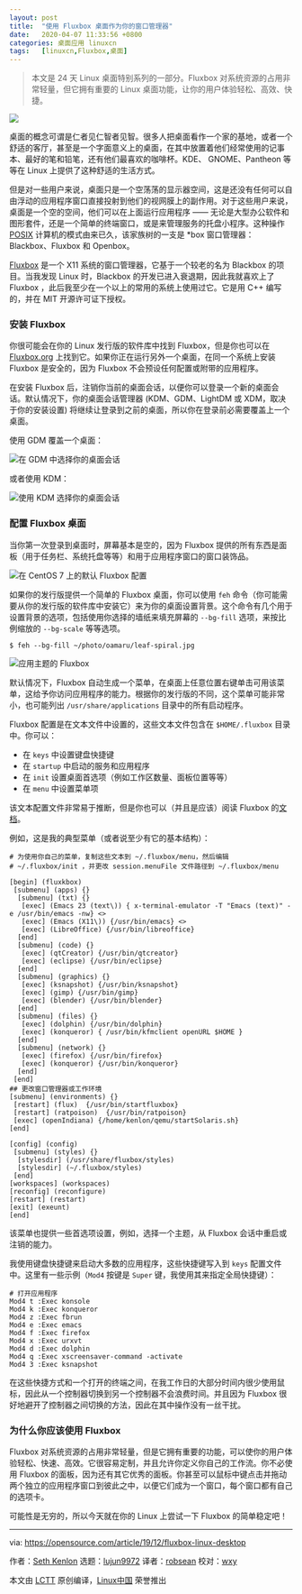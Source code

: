 ```yaml
---
layout: post
title:	"使用 Fluxbox 桌面作为你的窗口管理器"
date:	2020-04-07 11:33:56 +0800 
categories:	桌面应用 linuxcn 
tags:	[linuxcn,Fluxbox,桌面]
---
```




> 
> 本文是 24 天 Linux 桌面特别系列的一部分。Fluxbox 对系统资源的占用非常轻量，但它拥有重要的 Linux 桌面功能，让你的用户体验轻松、高效、快捷。
> 
> 
> 


![](/Asserts/Images/album/202004/07/113105p0ng5skkn5kmvdm0.jpg)


桌面的概念可谓是仁者见仁智者见智。很多人把桌面看作一个家的基地，或者一个舒适的客厅，甚至是一个字面意义上的桌面，在其中放置着他们经常使用的记事本、最好的笔和铅笔，还有他们最喜欢的咖啡杯。KDE、 GNOME、Pantheon 等等在 Linux 上提供了这种舒适的生活方式。


但是对一些用户来说，桌面只是一个空荡荡的显示器空间，这是还没有任何可以自由浮动的应用程序窗口直接投射到他们的视网膜上的副作用。对于这些用户来说，桌面是一个空的空间，他们可以在上面运行应用程序 —— 无论是大型办公软件和图形套件，还是一个简单的终端窗口，或是来管理服务的托盘小程序。这种操作 [POSIX](https://opensource.com/article/19/7/what-posix-richard-stallman-explains) 计算机的模式由来已久，该家族树的一支是 \*box 窗口管理器：Blackbox、Fluxbox 和 Openbox。


[Fluxbox](http://fluxbox.org) 是一个 X11 系统的窗口管理器，它基于一个较老的名为 Blackbox 的项目。当我发现 Linux 时，Blackbox 的开发已进入衰退期，因此我就喜欢上了 Fluxbox ，此后我至少在一个以上的常用的系统上使用过它。它是用 C++ 编写的，并在 MIT 开源许可证下授权。


### 安装 Fluxbox


你很可能会在你的 Linux 发行版的软件库中找到 Fluxbox，但是你也可以在 [Fluxbox.org](http://fluxbox.org/download/) 上找到它。如果你正在运行另外一个桌面，在同一个系统上安装 Fluxbox 是安全的，因为 Fluxbox 不会预设任何配置或附带的应用程序。


在安装 Fluxbox 后，注销你当前的桌面会话，以便你可以登录一个新的桌面会话。默认情况下，你的桌面会话管理器 (KDM、GDM、LightDM 或 XDM，取决于你的安装设置) 将继续让登录到之前的桌面，所以你在登录前必需要覆盖上一个桌面。


使用 GDM 覆盖一个桌面：


![在 GDM 中选择你的桌面会话](/Asserts/Images/album/202004/07/113402igy9m99zkgeykg90.jpg "Select your desktop session in GDM")


或者使用 KDM：


![使用 KDM 选择你的桌面会话](/Asserts/Images/album/202004/07/113404kc77wlcq6wdtp23p.jpg "Select your desktop session with KDM")


### 配置 Fluxbox 桌面


当你第一次登录到桌面时，屏幕基本是空的，因为 Fluxbox 提供的所有东西是面板（用于任务栏、系统托盘等等）和用于应用程序窗口的窗口装饰品。


![在 CentOS 7 上的默认 Fluxbox 配置](/Asserts/Images/album/202004/07/113406jnwiwdju8p9bwdwf.jpg "Default Fluxbox configuration on CentOS 7")


如果你的发行版提供一个简单的 Fluxbox 桌面，你可以使用 `feh` 命令（你可能需要从你的发行版的软件库中安装它）来为你的桌面设置背景。这个命令有几个用于设置背景的选项，包括使用你选择的墙纸来填充屏幕的 `--bg-fill` 选项，来按比例缩放的 `--bg-scale` 等等选项。



```
$ feh --bg-fill ~/photo/oamaru/leaf-spiral.jpg
```

![应用主题的 Fluxbox ](/Asserts/Images/album/202004/07/113421vzcbzvo72fojczxd.jpg "Fluxbox with a theme applied")


默认情况下，Fluxbox 自动生成一个菜单，在桌面上任意位置右键单击可用该菜单，这给予你访问应用程序的能力。根据你的发行版的不同，这个菜单可能非常小，也可能列出 `/usr/share/applications` 目录中的所有启动程序。


Fluxbox 配置是在文本文件中设置的，这些文本文件包含在 `$HOME/.fluxbox` 目录中。你可以：


* 在 `keys` 中设置键盘快捷键
* 在 `startup` 中启动的服务和应用程序
* 在 `init` 设置桌面首选项（例如工作区数量、面板位置等等）
* 在 `menu` 中设置菜单项


该文本配置文件非常易于推断，但是你也可以（并且是应该）阅读 Fluxbox 的[文档](http://fluxbox.org/features/)。


例如，这是我的典型菜单（或者说至少有它的基本结构）：



```
# 为使用你自己的菜单，复制这些文本到 ~/.fluxbox/menu，然后编辑
# ~/.fluxbox/init ，并更改 session.menuFile 文件路径到 ~/.fluxbox/menu

[begin] (fluxkbox)
 [submenu] (apps) {}
  [submenu] (txt) {}
   [exec] (Emacs 23 (text\)) { x-terminal-emulator -T "Emacs (text)" -e /usr/bin/emacs -nw} <>
   [exec] (Emacs (X11\)) {/usr/bin/emacs} <>
   [exec] (LibreOffice) {/usr/bin/libreoffice}
  [end]
  [submenu] (code) {}
   [exec] (qtCreator) {/usr/bin/qtcreator}
   [exec] (eclipse) {/usr/bin/eclipse}
  [end]
  [submenu] (graphics) {}
   [exec] (ksnapshot) {/usr/bin/ksnapshot}
   [exec] (gimp) {/usr/bin/gimp}
   [exec] (blender) {/usr/bin/blender}
  [end]
  [submenu] (files) {}
   [exec] (dolphin) {/usr/bin/dolphin}
   [exec] (konqueror) { /usr/bin/kfmclient openURL $HOME }
  [end]
  [submenu] (network) {}
   [exec] (firefox) {/usr/bin/firefox}
   [exec] (konqueror) {/usr/bin/konqueror}
  [end]
 [end]
## 更改窗口管理器或工作环境
[submenu] (environments) {}
 [restart] (flux)  {/usr/bin/startfluxbox}
 [restart] (ratpoison)  {/usr/bin/ratpoison}
 [exec] (openIndiana) {/home/kenlon/qemu/startSolaris.sh}
[end]

[config] (config)
 [submenu] (styles) {}
  [stylesdir] (/usr/share/fluxbox/styles)
  [stylesdir] (~/.fluxbox/styles)
 [end]
[workspaces] (workspaces)
[reconfig] (reconfigure)
[restart] (restart)
[exit] (exeunt)
[end]
```

该菜单也提供一些首选项设置，例如，选择一个主题，从 Fluxbox 会话中重启或注销的能力。


我使用键盘快捷键来启动大多数的应用程序，这些快捷键写入到 `keys` 配置文件中。这里有一些示例（`Mod4` 按键是 `Super` 键，我使用其来指定全局快捷键）：



```
# 打开应用程序
Mod4 t :Exec konsole
Mod4 k :Exec konqueror
Mod4 z :Exec fbrun
Mod4 e :Exec emacs
Mod4 f :Exec firefox
Mod4 x :Exec urxvt
Mod4 d :Exec dolphin
Mod4 q :Exec xscreensaver-command -activate
Mod4 3 :Exec ksnapshot
```

在这些快捷方式和一个打开的终端之间，在我工作日的大部分时间内很少使用鼠标，因此从一个控制器切换到另一个控制器不会浪费时间。并且因为 Fluxbox 很好地避开了控制器之间切换的方法，因此在其中操作没有一丝干扰。


### 为什么你应该使用 Fluxbox


Fluxbox 对系统资源的占用非常轻量，但是它拥有重要的功能，可以使你的用户体验轻松、快速、高效。它很容易定制，并且允许你定义你自己的工作流。你不必使用 Fluxbox 的面板，因为还有其它优秀的面板。你甚至可以鼠标中键点击并拖动两个独立的应用程序窗口到彼此之中，以便它们成为一个窗口，每个窗口都有自己的选项卡。


可能性是无穷的，所以今天就在你的 Linux 上尝试一下 Fluxbox 的简单稳定吧！




---


via: <https://opensource.com/article/19/12/fluxbox-linux-desktop>


作者：[Seth Kenlon](https://opensource.com/users/seth) 选题：[lujun9972](https://github.com/lujun9972) 译者：[robsean](https://github.com/robsean) 校对：[wxy](https://github.com/wxy)


本文由 [LCTT](https://github.com/LCTT/TranslateProject) 原创编译，[Linux中国](https://linux.cn/) 荣誉推出
